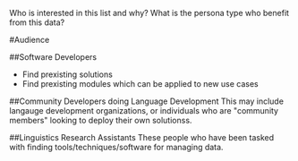 Who is interested in this list and why? What is the persona type who benefit from this data?

#Audience

##Software Developers
* Find prexisting solutions
* Find prexisting modules which can be applied to new use cases

##Community Developers doing Language Development
This may include langauge development organizations, or individuals who are "community members" looking to deploy their own solutionss.

##Linguistics Research Assistants
These people who have been tasked with finding tools/techniques/software for managing data.
